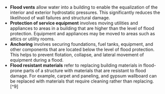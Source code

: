 - **Flood vents** allow water into a building to enable the equalization of the interior and exterior hydrostatic pressures. This significantly reduces the likelihood of wall failures and structural damage.     
- **Protection of service equipment** involves moving utilities and appliances to areas in a building that are higher than the level of flood protection. Equipment and appliances may be moved to areas such as attics or utility rooms.
- **Anchoring** involves securing foundations, fuel tanks, equipment, and other components that are located below the level of flood protection. This helps to prevent flotation, collapse, and lateral movement of equipment during a flood.
- **Flood resistant materials** refer to replacing building materials in flood-prone parts of a structure with materials that are resistant to flood damage. For example, carpet and paneling, and gypsum wallboard can be replaced with materials that require cleaning rather than replacing. [^9]
